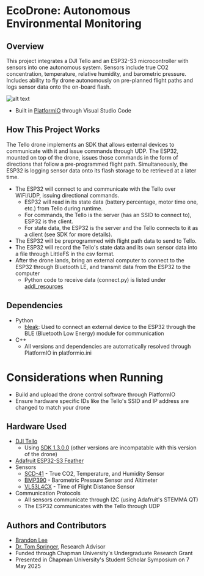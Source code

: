 # EcoDrone: Autonomous Environmental Monitoring

## Overview
This project integrates a DJI Tello and an ESP32-S3 microcontroller with sensors into one autonomous system. Sensors include true CO2 concentration, temperature, relative humidity, and barometric pressure. Includes ability to fly drone autonomously on pre-planned flight paths and logs sensor data onto the on-board flash.

![alt text](https://github.com/brandon-kf-lee/ecodrone/blob/testing/addl_resources/EcoDrone_Annotated.png "EcoDrone, Annotated")

* Built in [PlatformIO](https://platformio.org/) through Visual Studio Code

## How This Project Works
The Tello drone implements an SDK that allows external devices to communicate with it and issue commands through UDP. The ESP32, mounted on top of the drone, issues those commands in the form of directions that follow a pre-programmed flight path. Simultaneously, the ESP32 is logging sensor data onto its flash storage to be retrieved at a later time. 

* The ESP32 will connect to and communicate with the Tello over WiFi/UDP, issuing directional commands.
    * ESP32 will read in its state data (battery percentage, motor time one, etc.) from Tello during runtime.
    * For commands, the Tello is the server (has an SSID to connect to), ESP32 is the client.
    * For state data, the ESP32 is the server and the Tello connects to it as a client (see SDK for more details).
* The ESP32 will be preprogrammed with flight path data to send to Tello.
* The ESP32 will record the Tello's state data and its own sensor data into a file through LittleFS in the csv format. 
* After the drone lands, bring an external computer to connect to the ESP32 through Bluetooth LE, and transmit data from the ESP32 to the computer
    * Python code to receive data (connect.py) is listed under [addl_resources](https://github.com/brandon-kf-lee/ecodrone/tree/main/addl_resources)

## Dependencies
* Python
    * [bleak](https://github.com/hbldh/bleak): Used to connect an external device to the ESP32 through the BLE (Bluetooth Low Energy) module for communication
* C++
    * All versions and dependencies are automatically resolved through PlatformIO in platformio.ini

# Considerations when Running
* Build and upload the drone control software through PlatformIO
* Ensure hardware specific IDs like the Tello's SSID and IP address are changed to match your drone

## Hardware Used

* [DJI Tello](https://www.ryzerobotics.com/tello)
    * Using [SDK 1.3.0.0](https://dl-cdn.ryzerobotics.com/downloads/tello/20180910/Tello%20SDK%20Documentation%20EN_1.3.pdf) (other versions are incompatable with this version of the drone)
* [Adafruit ESP32-S3 Feather](https://www.adafruit.com/product/5323)
* Sensors
    * [SCD-41](https://www.adafruit.com/product/5190) - True CO2, Temperature, and Humidity Sensor
    * [BMP390](https://www.adafruit.com/product/4816) - Barometric Pressure Sensor and Altimeter
    * [VL53L4CX](https://www.adafruit.com/product/5425) - Time of Flight Distance Sensor
* Communication Protocols
    * All sensors communicate through I2C (using Adafruit's STEMMA QT)
    * The ESP32 communicates with the Tello through UDP

## Authors and Contributors
* [Brandon Lee](https://brandon-kf-lee.github.io/)
* [Dr. Tom Springer](https://www.chapman.edu/our-faculty/tom-springer), Research Advisor
* Funded through Chapman University's Undergraduate Research Grant
* Presented in Chapman University's Student Scholar Symposium on 7 May 2025